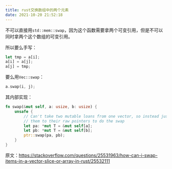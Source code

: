 ```yaml
---
title: rust交换数组中的两个元素
date: 2021-10-20 21:52:18
---
```


不可以直接用`std::mem::swap`，因为这个函数需要拿两个可变引用，但是不可以同时拿两个这个数组的可变引用。

所以要么手写：

```rust
let tmp = a[i];
a[i] = a[j];
a[j] = tmp;
```

要么用`Vec::swap`：

```rust
a.swap(i, j);
```

其内部实现：

```rust
fn swap(&mut self, a: usize, b: usize) {
    unsafe {
        // Can't take two mutable loans from one vector, so instead just cast
        // them to their raw pointers to do the swap
        let pa: *mut T = &mut self[a];
        let pb: *mut T = &mut self[b];
        ptr::swap(pa, pb);
    }
}
```

原文：<https://stackoverflow.com/questions/25531963/how-can-i-swap-items-in-a-vector-slice-or-array-in-rust/25532111>
